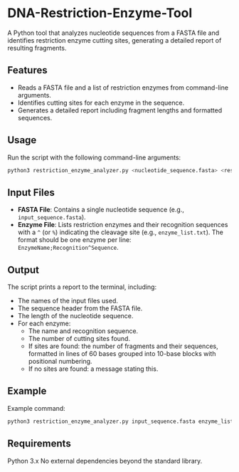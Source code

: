 # DNA-Restriction-Enzyme-Tool
A Python tool that analyzes nucleotide sequences from a FASTA file and identifies restriction enzyme cutting sites, generating a detailed report of resulting fragments.

## Features
- Reads a FASTA file and a list of restriction enzymes from command-line arguments.
- Identifies cutting sites for each enzyme in the sequence.
- Generates a detailed report including fragment lengths and formatted sequences.

## Usage
Run the script with the following command-line arguments:
```bash
python3 restriction_enzyme_analyzer.py <nucleotide_sequence.fasta> <restriction_enzymes.txt>
```
## Input Files

*   **FASTA File**: Contains a single nucleotide sequence (e.g., `input_sequence.fasta`).
*   **Enzyme File**: Lists restriction enzymes and their recognition sequences with a `^` (or `%`) indicating the cleavage site (e.g., `enzyme_list.txt`). The format should be one enzyme per line: `EnzymeName;Recognition^Sequence`.

## Output

The script prints a report to the terminal, including:

*   The names of the input files used.
*   The sequence header from the FASTA file.
*   The length of the nucleotide sequence.
*   For each enzyme:
    *   The name and recognition sequence.
    *   The number of cutting sites found.
    *   If sites are found: the number of fragments and their sequences, formatted in lines of 60 bases grouped into 10-base blocks with positional numbering.
    *   If no sites are found: a message stating this.

## Example

Example command:
```bash
python3 restriction_enzyme_analyzer.py input_sequence.fasta enzyme_list.txt
```
## Requirements

Python 3.x
No external dependencies beyond the standard library.
